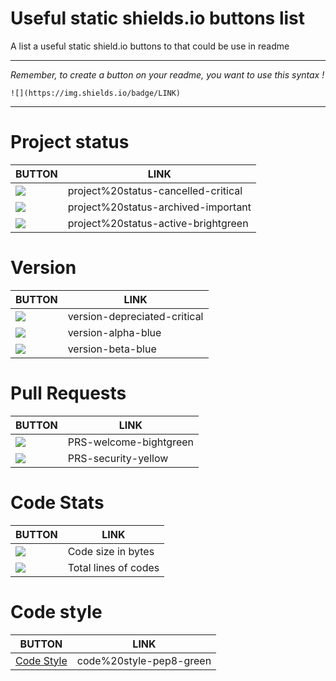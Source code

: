 # Useful static shields.io buttons list
A list a useful static shield.io buttons to that could be use in readme

<hr>

*Remember, to create a button on your readme, you want to use this syntax !*
```
![](https://img.shields.io/badge/LINK)
```

<hr>

# Project status

| BUTTON | LINK |
| ------ | ---- |
| ![](https://img.shields.io/badge/project%20status-cancelled-critical) | project%20status-cancelled-critical |
| ![](https://img.shields.io/badge/project%20status-archived-important) | project%20status-archived-important |
| ![](https://img.shields.io/badge/project%20status-active-brightgreen) | project%20status-active-brightgreen |


# Version

| BUTTON | LINK |
| ------ | ---- |
| ![](https://img.shields.io/badge/version-depreciated-critical) | version-depreciated-critical |
| ![](https://img.shields.io/badge/version-alpha-blue) | version-alpha-blue |
| ![](https://img.shields.io/badge/version-beta-blue) | version-beta-blue |


# Pull Requests

| BUTTON | LINK |
| ------ | ---- |
| ![](https://img.shields.io/badge/PRS-welcome-bightgreen) | PRS-welcome-bightgreen
| ![](https://img.shields.io/badge/PRS-security-yellow) | PRS-security-yellow

# Code Stats

| BUTTON | LINK |
| ------ | ---- |
| ![](https://img.shields.io/badge/code%20size-1.63%20MB-blue) | Code size in bytes |
| ![](https://img.shields.io/badge/total%20lines-120k-blue) | Total lines of codes |

# Code style
| BUTTON | LINK |
| ------ | ---- |
| [Code Style](https://img.shields.io/badge/code%20style-pep8-green) | code%20style-pep8-green |
